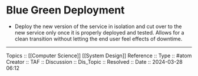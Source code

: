 # Blue Green Deployment

-  Deploy the new version of the service in isolation and cut over to the new service only once it is properly deployed and tested. Allows for a clean transition without letting the end user feel effects of downtime.
---
Topics :: [[Computer Science]] [[System Design]]
Reference ::
Type :: #atom
Creator ::
TAF ::
Discussion ::
Dis_Topic :: 
Resolved ::
Date :: 2024-03-28 06:12
